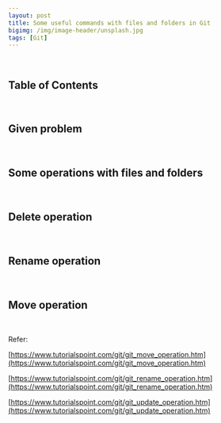 ```yaml
---
layout: post
title: Some useful commands with files and folders in Git
bigimg: /img/image-header/unsplash.jpg
tags: [Git]
---
```




<br>

## Table of Contents





<br>

## Given problem





<br>

## Some operations with files and folders





<br>

## Delete operation





<br>

## Rename operation





<br>

## Move operation





<br>

Refer:

[https://www.tutorialspoint.com/git/git_move_operation.htm](https://www.tutorialspoint.com/git/git_move_operation.htm)

[https://www.tutorialspoint.com/git/git_rename_operation.htm](https://www.tutorialspoint.com/git/git_rename_operation.htm)

[https://www.tutorialspoint.com/git/git_update_operation.htm](https://www.tutorialspoint.com/git/git_update_operation.htm)
